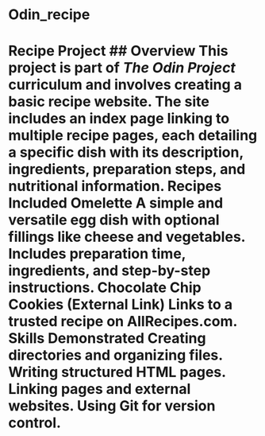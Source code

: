 # Odin_recipe
 # Recipe Project  ## Overview This project is part of *The Odin Project* curriculum and involves creating a basic recipe website. The site includes an index page linking to multiple recipe pages, each detailing a specific dish with its description, ingredients, preparation steps, and nutritional information.   Recipes Included Omelette  A simple and versatile egg dish with optional fillings like cheese and vegetables. Includes preparation time, ingredients, and step-by-step instructions. Chocolate Chip Cookies (External Link)  Links to a trusted recipe on AllRecipes.com. Skills Demonstrated Creating directories and organizing files. Writing structured HTML pages. Linking pages and external websites. Using Git for version control.
